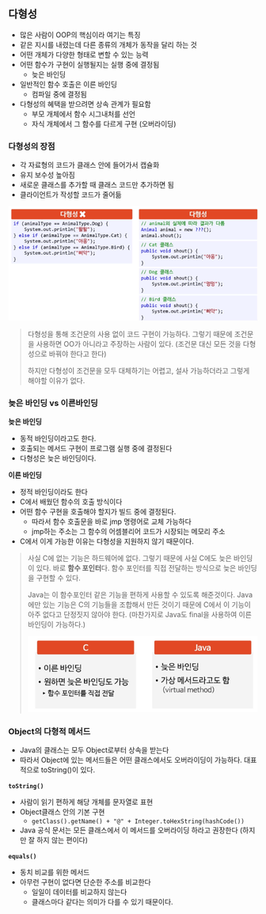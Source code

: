## 다형성

- 많은 사람이 OOP의 핵심이라 여기는 특징
- 같은 지시를 내렸는데 다른 종류의 개체가 동작을 달리 하는 것
- 어떤 개체가 다양한 형태로 변할 수 있는 능력
- 어떤 함수가 구현이 실행될지는 실행 중에 결정됨
  - 늦은 바인딩
- 일반적인 함수 호출은 이른 바인딩
  - 컴파일 중에 결정됨
- 다형성의 혜택을 받으려면 상속 관계가 필요함
  - 부모 개체에서 함수 시그내처를 선언
  - 자식 개체에서 그 함수를 다르게 구현 (오버라이딩)



### 다형성의 장점

- 각 자료형의 코드가 클래스 안에 들어가서 캡슐화
- 유지 보수성 높아짐
- 새로운 클래스를 추가할 때 클래스 코드만 추가하면 됨
- 클라이언트가 작성할 코드가 줄어듦

![다형성의 장점](./images/07_1.png)

> 다형성을 통해 조건문의 사용 없이 코드 구현이 가능하다. 그렇기 때문에 조건문을 사용하면 OO가 아니라고 주장하는 사람이 있다. (조건문 대신 모든 것을 다형성으로 바꿔야 한다고 한다)
>
> 하지만 다형성이 조건문을 모두 대체하기는 어렵고, 설사 가능하더라고 그렇게 해야할 이유가 없다.





### 늦은 바인딩 vs 이른바인딩

**늦은 바인딩**

- 동적 바인딩이라고도 한다.
- 호출되는 메서드 구현이 프로그램 실행 중에 결정된다
- 다형성은 늦은 바인딩이다.

**이른 바인딩**

- 정적 바인딩이라도 한다
- C에서 배웠던 함수의 호출 방식이다
- 어떤 함수 구현을 호출해야 할지가 빌드 중에 결정된다.
  - 따라서 함수 호출문을 바로 jmp 명령어로 교체 가능하다
  - jmp하는 주소는 그 함수의 어셈블리어 코드가 시장되는 메모리 주소
- C에서 이게 가능한 이유는 다형성을 지원하지 않기 때문이다.

> 사실 C에 없는 기능은 하드웨어에 없다. 그렇기 때문에 사실 C에도 늦은 바인딩이 있다. 바로 **함수 포인터**다. 함수 포인터를 직접 전달하는 방식으로 늦은 바인딩을 구현할 수 있다.
>
> Java는 이 함수포인터 같은 기능을 편하게 사용할 수 있도록 해준것이다. Java에만 있는 기능은 C의 기능들을 조합해서 만든 것이기 때문에 C에서 이 기능이 아주 없다고 단정짓지 않아야 한다. (마찬가지로 Java도 final을 사용하여 이른바인딩이 가능하다.)
>
> ![함수 호출 방식 비교](./images/07_2.png)



### Object의 다형적 메서드

- Java의 클래스는 모두 Object로부터 상속을 받는다
- 따라서 Object에 있는 메서드들은 어떤 클래스에서도 오버라이딩이 가능하다. 대표적으로 toString()이 있다.

**`toString()`**

- 사람이 읽기 편하게 해당 개체를 문자열로 표현
- Object클래스 안의 기본 구현
  - `getClass().getName() + "@" + Integer.toHexString(hashCode())`
- Java 공식 문서는 모든 클래스에서 이 메서드를 오버라이딩 하라고 권장한다 (하지만 잘 하지 않는 편이다)

**`equals()`**

- 동치 비교를 위한 메서드
- 아무런 구현이 없다면 단순한 주소를 비교한다
  - 일일이 데이터를 비교하지 않는다
  - 클래스마다 같다는 의미가 다를 수 있기 때문이다.
